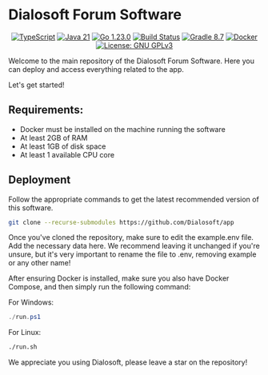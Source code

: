 # Dialosoft Forum Software

<p align="center">
    <a href="https://github.com/Dialosoft/frontend"><img src="https://img.shields.io/badge/-TypeScript-3178C6?style=flat-square&logo=typescript&logoColor=white" alt="TypeScript"></a>
    <a href="https://github.com/Dialosoft/backend"><img src="https://img.shields.io/badge/Java-21-ED8B00?style=flat-square&logo=openjdk&logoColor=white" alt="Java 21"></a>
    <a href="https://github.com/Dialosoft/backend"><img src="https://img.shields.io/badge/Golang-1.23.0-00ADD8?style=flat-square&logo=go&logoColor=white" alt="Go 1.23.0"></a>
    <a href="#"><img src="https://img.shields.io/badge/build-passing-brightgreen.svg?style=flat-square" alt="Build Status"></a>
    <a href="https://gradle.org/"><img src="https://img.shields.io/badge/Gradle-8.7-02303A?style=flat-square&logo=gradle&logoColor=white" alt="Gradle 8.7"></a>
    <a href="https://www.docker.com/"><img src="https://img.shields.io/badge/Docker-25.0.2-blue.svg?style=flat-square" alt="Docker"></a>
    <a href="https://www.gnu.org/licenses/gpl-3.0"><img src="https://img.shields.io/badge/License-GPLv3-blue.svg?style=flat-square" alt="License: GNU GPLv3"></a>
</p>

Welcome to the main repository of the Dialosoft Forum Software. Here you can deploy and access everything related to the app.

Let's get started!

## Requirements:

- Docker must be installed on the machine running the software
- At least 2GB of RAM
- At least 1GB of disk space
- At least 1 available CPU core

## Deployment

Follow the appropriate commands to get the latest recommended version of this software.

```bash
git clone --recurse-submodules https://github.com/Dialosoft/app
```
Once you've cloned the repository, make sure to edit the example.env file. Add the necessary data here. We recommend leaving it unchanged if you're unsure, but it's very important to rename the file to .env, removing example or any other name!

After ensuring Docker is installed, make sure you also have Docker Compose, and then simply run the following command:

For Windows:
```powershell
./run.ps1
```

For Linux:
```sh
./run.sh
```

We appreciate you using Dialosoft, please leave a star on the repository!
